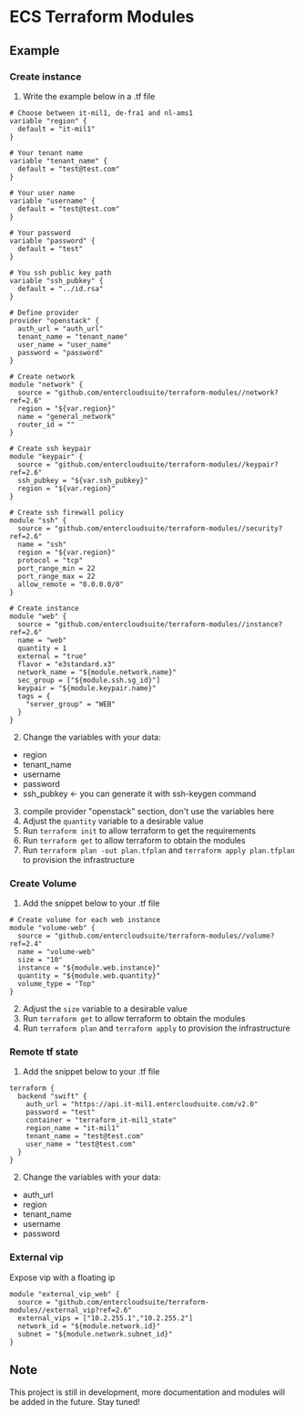 # ECS Terraform Modules

## Example

### Create instance

1. Write the example below in a .tf file

```
# Choose between it-mil1, de-fra1 and nl-ams1
variable "region" {
  default = "it-mil1"
}

# Your tenant name
variable "tenant_name" {
  default = "test@test.com"
}

# Your user name
variable "username" {
  default = "test@test.com"
}

# Your password
variable "password" {
  default = "test"
}

# You ssh public key path
variable "ssh_pubkey" {
  default = "../id.rsa"
}

# Define provider
provider "openstack" {
  auth_url = "auth_url"
  tenant_name = "tenant_name"
  user_name = "user_name"
  password = "password"
}

# Create network
module "network" {
  source = "github.com/entercloudsuite/terraform-modules//network?ref=2.6"
  region = "${var.region}"
  name = "general_network"
  router_id = ""
}

# Create ssh keypair
module "keypair" {
  source = "github.com/entercloudsuite/terraform-modules//keypair?ref=2.6"
  ssh_pubkey = "${var.ssh_pubkey}"
  region = "${var.region}"
}

# Create ssh firewall policy
module "ssh" {
  source = "github.com/entercloudsuite/terraform-modules//security?ref=2.6"
  name = "ssh"
  region = "${var.region}"
  protocol = "tcp"
  port_range_min = 22
  port_range_max = 22
  allow_remote = "0.0.0.0/0"
}

# Create instance
module "web" {
  source = "github.com/entercloudsuite/terraform-modules//instance?ref=2.6"
  name = "web"
  quantity = 1
  external = "true"
  flavor = "e3standard.x3"
  network_name = "${module.network.name}"
  sec_group = ["${module.ssh.sg_id}"]
  keypair = "${module.keypair.name}"
  tags = {
    "server_group" = "WEB"
  }
}
```

2. Change the variables with your data:
* region
* tenant_name
* username
* password
* ssh_pubkey <- you can generate it with ssh-keygen command

3. compile provider "openstack" section, don't use the variables here
4. Adjust the `quantity` variable to a desirable value
5. Run `terraform init` to allow terraform to get the requirements
6. Run `terraform get` to allow terraform to obtain the modules
7. Run `terraform plan -out plan.tfplan` and `terraform apply plan.tfplan` to provision the infrastructure

### Create Volume

1. Add the snippet below to your .tf file

```
# Create volume for each web instance
module "volume-web" {
  source = "github.com/entercloudsuite/terraform-modules//volume?ref=2.4"
  name = "volume-web"
  size = "10"
  instance = "${module.web.instance}"
  quantity = "${module.web.quantity}"
  volume_type = "Top"
}
```

2. Adjust the `size` variable to a desirable value
3. Run `terraform get` to allow terraform to obtain the modules
4. Run `terraform plan` and `terraform apply` to provision the infrastructure

### Remote tf state

1. Add the snippet below to your .tf file
```
terraform {
  backend "swift" {
    auth_url = "https://api.it-mil1.entercloudsuite.com/v2.0"
    password = "test"
    container = "terraform_it-mil1_state"
    region_name = "it-mil1"
    tenant_name = "test@test.com"
    user_name = "test@test.com"
  }
}
```
2. Change the variables with your data:
* auth_url
* region
* tenant_name
* username
* password


### External vip

Expose vip with a floating ip

```
module "external_vip_web" {
  source = "github.com/entercloudsuite/terraform-modules//external_vip?ref=2.6"
  external_vips = ["10.2.255.1","10.2.255.2"]
  network_id = "${module.network.id}"
  subnet = "${module.network.subnet_id}"
}
```

## Note
This project is still in development, more documentation and modules will be added in the future. Stay tuned!
